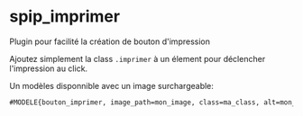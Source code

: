 spip_imprimer
=============

Plugin pour facilité la création de bouton d'impression

Ajoutez simplement la class ```.imprimer``` à un élement pour déclencher l'impression au click.

Un modèles disponnible avec un image surchargeable:

```html
#MODELE{bouton_imprimer, image_path=mon_image, class=ma_class, alt=mon_alt}
```
